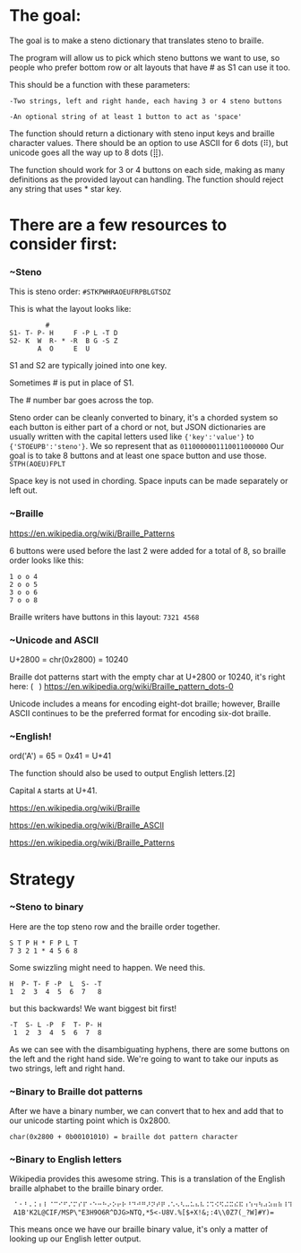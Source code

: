 # The goal:
The goal is to make a steno dictionary that translates steno to braille.

The program will allow us to pick which steno buttons we want to use, so people who prefer bottom row or alt layouts that have # as S1 can use it too.

This should be a function with these parameters:

`-Two strings, left and right hande, each having 3 or 4 steno buttons`

`-An optional string of at least 1 button to act as 'space'`

The function should return a dictionary with steno input keys and braille character values. There should be an option to use ASCII for 6 dots (⠿), but unicode goes all the way up to 8 dots (⣿). 

The function should work for 3 or 4 buttons on each side, making as many definitions as the provided layout can handling. The function should reject any string that uses * star key.


# There are a few resources to consider first:

### ~Steno
This is steno order: `#STKPWHRAOEUFRPBLGTSDZ`

This is what the layout looks like:
```
         #          
S1- T- P- H     F -P L -T D
S2- K  W  R- * -R  B G -S Z
       A  O     E  U       
```
S1 and S2 are typically joined into one key.

Sometimes # is put in place of S1.


The # number bar goes across the top.


Steno order can be cleanly converted to binary, it's a chorded system so each button is either part of a chord or not, but JSON dictionaries are usually written with the capital letters used like
`{'key':'value'}` to `{'STOEUPB':'steno'}`.
We so represent that as `0110000001110011000000`
Our goal is to take 8 buttons and at least one space button and use those. `STPH(AOEU)FPLT`

Space key is not used in chording. Space inputs can be made separately or left out.

### ~Braille
https://en.wikipedia.org/wiki/Braille_Patterns

6 buttons were used before the last 2 were added for a total of 8, so braille order looks like this:
```
1 o o 4
2 o o 5
3 o o 6
7 o o 8
```
Braille writers have buttons in this layout: `7321 4568`

### ~Unicode and ASCII
U+2800 = chr(0x2800) = 10240

Braille dot patterns start with the empty char at U+2800 or 10240, it's right here: (⠀)
https://en.wikipedia.org/wiki/Braille_pattern_dots-0

Unicode includes a means for encoding eight-dot braille; however, Braille ASCII continues to be the preferred format for encoding six-dot braille. 

### ~English!

ord('A') = 65 = 0x41 = U+41

The function should also be used to output English letters.[2]

Capital `A` starts at U+41.


https://en.wikipedia.org/wiki/Braille

https://en.wikipedia.org/wiki/Braille_ASCII

https://en.wikipedia.org/wiki/Braille_Patterns

# Strategy

###  ~Steno to binary

Here are the top steno row and the braille order together.
```
S T P H * F P L T
7 3 2 1 * 4 5 6 8
```
Some swizzling might need to happen. We need this.

``` 
H  P- T- F -P  L  S- -T
1  2  3  4  5  6  7   8
```
but this backwards! We want biggest bit first!
``` 
-T  S- L -P  F  T- P- H
 1  2  3  4  5  6  7  8
```
As we can see with the disambiguating hyphens, there are some buttons on the left and the right hand side. We're going to want to take our inputs as two strings, left and right hand.

###  ~Binary to Braille dot patterns

After we have a binary number, we can convert that to hex and add that to our unicode starting point which is 0x2800.
```
char(0x2800 + 0b00101010) = braille dot pattern character
``` 

### ~Binary to English letters

Wikipedia provides this awesome string. This is a translation of the English braille alphabet to the braille binary order.
```
⠀⠁⠂⠃⠄⠅⠆⠇⠈⠉⠊⠋⠌⠍⠎⠏⠐⠑⠒⠓⠔⠕⠖⠗⠘⠙⠚⠛⠜⠝⠞⠟⠠⠡⠢⠣⠤⠥⠦⠧⠨⠩⠪⠫⠬⠭⠮⠯⠰⠱⠲⠳⠴⠵⠶⠷⠸⠹⠺⠻⠼⠽⠾⠿
 A1B'K2L@CIF/MSP\"E3H9O6R^DJG>NTQ,*5<-U8V.%[$+X!&;:4\\0Z7(_?W]#Y)=
 ```
 This means once we have our braille binary value, it's only a matter of looking up our English letter output.